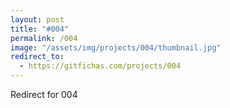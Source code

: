 ```yaml
---
layout: post
title: "#004"
permalink: /004
image: "/assets/img/projects/004/thumbnail.jpg"
redirect_to:
  - https://gitfichas.com/projects/004
---
```


Redirect for 004
